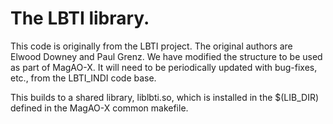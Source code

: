 # The LBTI library.

This code is originally from the LBTI project.  The original authors are Elwood Downey and Paul Grenz.  We have modified the structure to be used as part of MagAO-X.  It will need to be periodically updated with bug-fixes, etc., from the LBTI_INDI code base.

This builds to a shared library, liblbti.so, which is installed in the $(LIB_DIR) defined in the MagAO-X common makefile.
